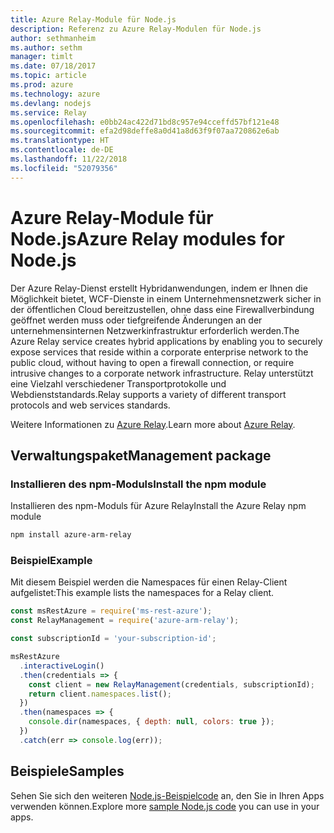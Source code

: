 ```yaml
---
title: Azure Relay-Module für Node.js
description: Referenz zu Azure Relay-Modulen für Node.js
author: sethmanheim
ms.author: sethm
manager: timlt
ms.date: 07/18/2017
ms.topic: article
ms.prod: azure
ms.technology: azure
ms.devlang: nodejs
ms.service: Relay
ms.openlocfilehash: e0bb24ac422d71bd8c957e94cceffd57bf121e48
ms.sourcegitcommit: efa2d98deffe8a0d41a8d63f9f07aa720862e6ab
ms.translationtype: HT
ms.contentlocale: de-DE
ms.lasthandoff: 11/22/2018
ms.locfileid: "52079356"
---
```

# <a name="azure-relay-modules-for-nodejs"></a><span data-ttu-id="2d246-103">Azure Relay-Module für Node.js</span><span class="sxs-lookup"><span data-stu-id="2d246-103">Azure Relay modules for Node.js</span></span>

<span data-ttu-id="2d246-104">Der Azure Relay-Dienst erstellt Hybridanwendungen, indem er Ihnen die Möglichkeit bietet, WCF-Dienste in einem Unternehmensnetzwerk sicher in der öffentlichen Cloud bereitzustellen, ohne dass eine Firewallverbindung geöffnet werden muss oder tiefgreifende Änderungen an der unternehmensinternen Netzwerkinfrastruktur erforderlich werden.</span><span class="sxs-lookup"><span data-stu-id="2d246-104">The Azure Relay service creates hybrid applications by enabling you to securely expose services that reside within a corporate enterprise network to the public cloud, without having to open a firewall connection, or require intrusive changes to a corporate network infrastructure.</span></span> <span data-ttu-id="2d246-105">Relay unterstützt eine Vielzahl verschiedener Transportprotokolle und Webdienststandards.</span><span class="sxs-lookup"><span data-stu-id="2d246-105">Relay supports a variety of different transport protocols and web services standards.</span></span>

<span data-ttu-id="2d246-106">Weitere Informationen zu [Azure Relay](https://docs.microsoft.com/azure/service-bus-relay/relay-what-is-it).</span><span class="sxs-lookup"><span data-stu-id="2d246-106">Learn more about [Azure Relay](https://docs.microsoft.com/azure/service-bus-relay/relay-what-is-it).</span></span>

## <a name="management-package"></a><span data-ttu-id="2d246-107">Verwaltungspaket</span><span class="sxs-lookup"><span data-stu-id="2d246-107">Management package</span></span>

### <a name="install-the-npm-module"></a><span data-ttu-id="2d246-108">Installieren des npm-Moduls</span><span class="sxs-lookup"><span data-stu-id="2d246-108">Install the npm module</span></span>

<span data-ttu-id="2d246-109">Installieren des npm-Moduls für Azure Relay</span><span class="sxs-lookup"><span data-stu-id="2d246-109">Install the Azure Relay npm module</span></span>

```bash
npm install azure-arm-relay
```

### <a name="example"></a><span data-ttu-id="2d246-110">Beispiel</span><span class="sxs-lookup"><span data-stu-id="2d246-110">Example</span></span>

<span data-ttu-id="2d246-111">Mit diesem Beispiel werden die Namespaces für einen Relay-Client aufgelistet:</span><span class="sxs-lookup"><span data-stu-id="2d246-111">This example lists the namespaces for a Relay client.</span></span>

```javascript
const msRestAzure = require('ms-rest-azure');
const RelayManagement = require('azure-arm-relay');

const subscriptionId = 'your-subscription-id';

msRestAzure
  .interactiveLogin()
  .then(credentials => {
    const client = new RelayManagement(credentials, subscriptionId);
    return client.namespaces.list();
  })
  .then(namespaces => {
    console.dir(namespaces, { depth: null, colors: true });
  })
  .catch(err => console.log(err));
```

## <a name="samples"></a><span data-ttu-id="2d246-112">Beispiele</span><span class="sxs-lookup"><span data-stu-id="2d246-112">Samples</span></span>

<span data-ttu-id="2d246-113">Sehen Sie sich den weiteren [Node.js-Beispielcode](https://azure.microsoft.com/resources/samples/?platform=nodejs) an, den Sie in Ihren Apps verwenden können.</span><span class="sxs-lookup"><span data-stu-id="2d246-113">Explore more [sample Node.js code](https://azure.microsoft.com/resources/samples/?platform=nodejs) you can use in your apps.</span></span>
